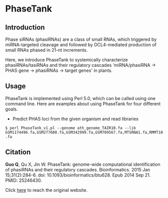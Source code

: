 # PhaseTank

## Introduction

Phase siRNAs (phasiRNAs) are a class of small RNAs, which triggered by miRNA-targeted cleavage and followed by DCL4-mediated production of small RNAs phased in 21-nt increments.

Here, we introduce PhaseTank to systemically characterize phasiRNAs/tasiRNAs and their regulatory cascades 'miRNA/phasiRNA -> PHAS gene -> phasiRNAs -> target genes' in plants.

## Usage

PhaseTank is implemented using Perl 5.0, which can be called using one command line. Here are examples about using PhaseTank for four different goals.

+ Predict PHAS loci from the given organism and read libraries
 
```$ perl PhaseTank_v1.pl --genome ath_genome_TAIR10.fa --lib GSM1174496.fa,GSM277608.fa,GSM342999.fa,GSM709567.fa,MTSRNA1.fa,RMMT10.fa```


## Citation

**Guo Q**, Qu X, Jin W. PhaseTank: genome-wide computational identification of phasiRNAs and their regulatory cascades. Bioinformatics. 2015 Jan 15;31(2):284-6. doi: 10.1093/bioinformatics/btu628. Epub 2014 Sep 21. PMID: 25246430.

Click [here](http://phasetank.sourceforge.net/) to reach the original website.
